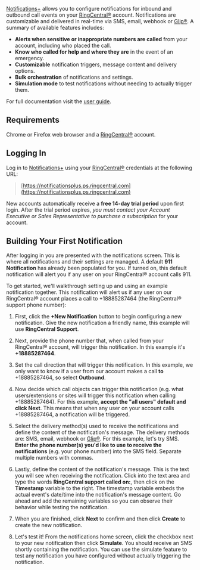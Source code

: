 [Notifications+](https://notificationsplus.ps.ringcentral.com) allows you to configure notifications for inbound and outbound call events on your [RingCentral®](https://ringcentral.com) account. Notifications are customizable and delivered in real-time via SMS, email, webhook or [Glip®](https://app.ringcentral.com). A summary of available features includes:

* **Alerts when sensitive or inappropriate numbers are called** from your account, including who placed the call.
* **Know who called for help and where they are** in the event of an emergency.
*  **Customizable** notification triggers, message content and delivery options.
* **Bulk orchestration** of notifications and settings.
* **Simulation mode** to test notifications without needing to actually trigger them.

For full documentation visit the [user guide](https://www.???.com/guide).

## Requirements

Chrome or Firefox web browser and a [RingCentral®](https://ringcentral.com) account.

## Logging In

Log in to [Notifications+](https://notificationsplus.ps.ringcentral.com) using your  [RingCentral®](https://ringcentral.com) credentials at the following URL:

> [https://notificationsplus.ps.ringcentral.com](https://notificationsplus.ps.ringcentral.com)

New accounts automatically receive a **free 14-day trial period** upon first login. After the trial period expires, *you must contact your Account Executive or Sales Representative to purchase a subscription* for your account.

## Building Your First Notification

After logging in you are presented with the notifications screen. This is where all notifications and their settings are managed. A default **911 Notification** has already been populated for you. If turned on, this default notification will alert you if any user on your RingCentral® account calls 911.

To get started, we'll walkthrough setting up and using an example notification together.  This notification will alert us if any user on our RingCentral® account places a call to +18885287464 (the RingCentral® support phone number):

1. First, click the **+New Notification** button to begin configuring a new notification. Give the new notification a friendly name, this example will use **RingCentral Support**.

2. Next, provide the phone number that, when called from your RingCentral® account, will trigger this notification. In this example it's **+18885287464**.

3. Set the call direction that will trigger this notification. In this example, we only want to know if a user from our account makes a call **to** +18885287464, so select **Outbound**.

4. Now decide which call objects can trigger this notification (e.g. what users/extensions or sites will trigger this notification when calling +18885287464). For this example, **accept the "all users" default and click Next**. This means that when any user on your account calls +18885287464, a notification will be triggered.

5. Select the delivery method(s) used to receive the notifications and define the content of the notification's message. The delivery methods are: SMS, email, webhook or [Glip®](https://app.ringcentral.com). For this example, let's try SMS. **Enter the phone number(s) you'd like to use to receive the notifications** (e.g. your phone number) into the SMS field. Separate multiple numbers with commas.

6. Lastly, define the content of the notification's message. This is the text you will see when receiving the notification. Click into the text area and type the words **RingCentral support called on:**, then click on the **Timestamp** variable to the right. The timestamp variable embeds the actual event's date/time into the notification's message content. Go ahead and add the remaining variables so you can observe their behavior while testing the notification.

7. When you are finished, click **Next** to confirm and then click **Create** to create the new notification.

8. Let's test it! From the notifications home screen, click the checkbox next to your new notification then click **Simulate**. You should receive an SMS shortly containing the notification. You can use the simulate feature to test any notification you have configured without actually triggering the notification.
